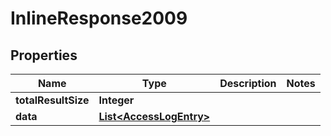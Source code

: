 

# InlineResponse2009

## Properties

Name | Type | Description | Notes
------------ | ------------- | ------------- | -------------
**totalResultSize** | **Integer** |  | 
**data** | [**List&lt;AccessLogEntry&gt;**](AccessLogEntry.md) |  | 



